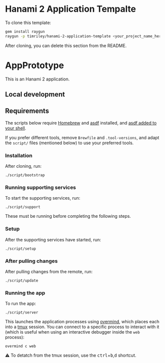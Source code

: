 # Hanami 2 Application Tempalte

To clone this template:

```sh
gem install raygun
raygun -p timriley/hanami-2-application-template <your_project_name_here>
```

After cloning, you can delete this section from the README.

# AppPrototype

This is an Hanami 2 application.

## Local development

## Requirements

The scripts below require [Homebrew][brew] and [asdf][asdf] installed, and
[asdf added to your shell][asdf-shell].

If you prefer different tools, remove `Brewfile` and `.tool-versions`, and adapt
the `script/` files (mentioned below) to use your preferred tools.

[brew]: https://brew.sh
[asdf]: https://asdf-vm.com
[asdf-shell]: https://asdf-vm.com/#/core-manage-asdf-vm?id=add-to-your-shell

### Installation

After cloning, run:

```
./script/bootstrap
```

### Running supporting services

To start the supporting services, run:

```
./script/support
```

These must be running before completing the following steps.

### Setup

After the supporting services have started, run:

```
./script/setup
```

### After pulling changes

After pulling changes from the remote, run:

```
./script/update
```

### Running the app

To run the app:

```
./script/server
```

This launches the application processes using [overmind][overmind], which places
each into a [tmux][tmux] session. You can connect to a specific process to
interact with it (which is useful when using an interactive debugger inside the
`web` process):

```
overmind c web
```

⚠️ To detatch from the tmux session, use the
<kbd>ctrl</kbd>+<kbd>b</kbd>,<kbd>d</kbd> shortcut.

[overmind]: https://github.com/DarthSim/overmind
[tmux]: https://thoughtbot.com/blog/a-tmux-crash-course
